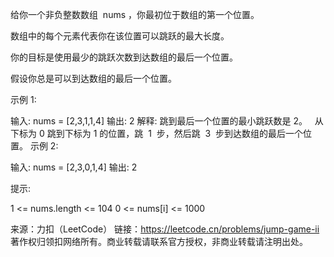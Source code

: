 给你一个非负整数数组  nums ，你最初位于数组的第一个位置。

数组中的每个元素代表你在该位置可以跳跃的最大长度。

你的目标是使用最少的跳跃次数到达数组的最后一个位置。

假设你总是可以到达数组的最后一个位置。



示例 1:

输入: nums = [2,3,1,1,4]
输出: 2
解释: 跳到最后一个位置的最小跳跃数是 2。
  从下标为 0 跳到下标为 1 的位置，跳  1  步，然后跳  3  步到达数组的最后一个位置。
示例 2:

输入: nums = [2,3,0,1,4]
输出: 2



提示:

1 <= nums.length <= 104
0 <= nums[i] <= 1000

来源：力扣（LeetCode）
链接：https://leetcode.cn/problems/jump-game-ii
著作权归领扣网络所有。商业转载请联系官方授权，非商业转载请注明出处。
